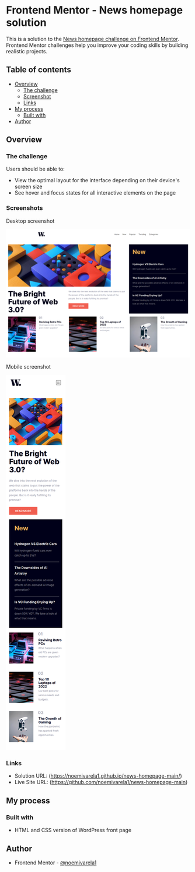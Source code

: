 # Frontend Mentor - News homepage solution

This is a solution to the [News homepage challenge on Frontend Mentor](https://www.frontendmentor.io/challenges/news-homepage-H6SWTa1MFl). Frontend Mentor challenges help you improve your coding skills by building realistic projects. 

## Table of contents

- [Overview](#overview)
  - [The challenge](#the-challenge)
  - [Screenshot](#screenshot)
  - [Links](#links)
- [My process](#my-process)
  - [Built with](#built-with)
- [Author](#author)

## Overview

### The challenge

Users should be able to:

- View the optimal layout for the interface depending on their device's screen size
- See hover and focus states for all interactive elements on the page

### Screenshots

Desktop screenshot

![](./images/screenshot-desktop.png)

Mobile screenshot

![](./images/screenshot-mobile.png)

### Links

- Solution URL: (https://noemivarela1.github.io/news-homepage-main/)
- Live Site URL: (https://github.com/noemivarela1/news-homepage-main)

## My process

### Built with

- HTML and CSS version of WordPress front page

## Author

- Frontend Mentor - [@noemivarela1](https://www.frontendmentor.io/profile/noemivarela1)

